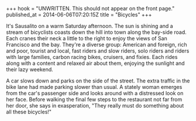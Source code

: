 +++
hook = "UNWRITTEN. This should not appear on the front page."
published_at = 2014-06-06T07:20:15Z
title = "Bicycles"
+++

It's Sausalito on a warm Saturday afternoon. The sun is shining and a stream of
bicyclists coasts down the hill into town along the bay-side road. Each cranes
their neck a little to the right to enjoy the views of San Francisco and the
bay. They're a diverse group: American and foreign, rich and poor, tourist and
local, fast riders and slow riders, solo riders and riders with large families,
carbon racing bikes, cruisers, and fixies. Each rides along with a content and
relaxed air about them, enjoying the sunlight and their lazy weekend.

A car slows down and parks on the side of the street. The extra traffic in the
bike lane had made parking slower than usual. A stately woman emerges from the
car's passenger side and looks around with a distressed look on her face.
Before walking the final few steps to the restaurant not far from her door, she
says in exasperation, "They really must do something about all these bicycles!"
